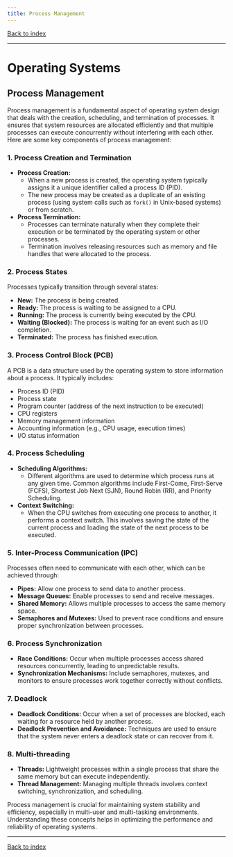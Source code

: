 ```yaml
---
title: Process Management
---
```


[Back to index](index.html)

---
# Operating Systems
## Process Management

Process management is a fundamental aspect of operating system design that deals with the creation, scheduling, and termination of processes. It ensures that system resources are allocated efficiently and that multiple processes can execute concurrently without interfering with each other. Here are some key components of process management:

### 1. **Process Creation and Termination**
- **Process Creation:**
  - When a new process is created, the operating system typically assigns it a unique identifier called a process ID (PID).
  - The new process may be created as a duplicate of an existing process (using system calls such as `fork()` in Unix-based systems) or from scratch.
- **Process Termination:**
  - Processes can terminate naturally when they complete their execution or be terminated by the operating system or other processes.
  - Termination involves releasing resources such as memory and file handles that were allocated to the process.

### 2. **Process States**
Processes typically transition through several states:
- **New:** The process is being created.
- **Ready:** The process is waiting to be assigned to a CPU.
- **Running:** The process is currently being executed by the CPU.
- **Waiting (Blocked):** The process is waiting for an event such as I/O completion.
- **Terminated:** The process has finished execution.

### 3. **Process Control Block (PCB)**
A PCB is a data structure used by the operating system to store information about a process. It typically includes:
- Process ID (PID)
- Process state
- Program counter (address of the next instruction to be executed)
- CPU registers
- Memory management information
- Accounting information (e.g., CPU usage, execution times)
- I/O status information

### 4. **Process Scheduling**
- **Scheduling Algorithms:**
  - Different algorithms are used to determine which process runs at any given time. Common algorithms include First-Come, First-Serve (FCFS), Shortest Job Next (SJN), Round Robin (RR), and Priority Scheduling.
- **Context Switching:**
  - When the CPU switches from executing one process to another, it performs a context switch. This involves saving the state of the current process and loading the state of the next process to be executed.

### 5. **Inter-Process Communication (IPC)**
Processes often need to communicate with each other, which can be achieved through:
- **Pipes:** Allow one process to send data to another process.
- **Message Queues:** Enable processes to send and receive messages.
- **Shared Memory:** Allows multiple processes to access the same memory space.
- **Semaphores and Mutexes:** Used to prevent race conditions and ensure proper synchronization between processes.

### 6. **Process Synchronization**
- **Race Conditions:** Occur when multiple processes access shared resources concurrently, leading to unpredictable results.
- **Synchronization Mechanisms:** Include semaphores, mutexes, and monitors to ensure processes work together correctly without conflicts.

### 7. **Deadlock**
- **Deadlock Conditions:** Occur when a set of processes are blocked, each waiting for a resource held by another process.
- **Deadlock Prevention and Avoidance:** Techniques are used to ensure that the system never enters a deadlock state or can recover from it.

### 8. **Multi-threading**
- **Threads:** Lightweight processes within a single process that share the same memory but can execute independently.
- **Thread Management:** Managing multiple threads involves context switching, synchronization, and scheduling.

Process management is crucial for maintaining system stability and efficiency, especially in multi-user and multi-tasking environments. Understanding these concepts helps in optimizing the performance and reliability of operating systems.

---
[Back to index](index.html)

